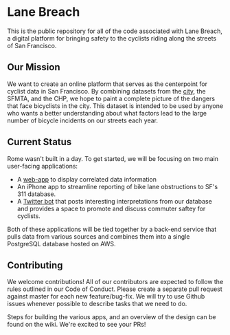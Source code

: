 # Lane Breach

This is the public repository for all of the code associated with Lane Breach, a
digital platform for bringing safety to the cyclists riding along the streets of
San Francisco.

## Our Mission

We want to create an online platform that serves as the centerpoint for cyclist
data in San Francisco. By combining datasets from the
[city](https://data.sfgov.org/City-Infrastructure/311-Cases/vw6y-z8j6), the
SFMTA, and the CHP, we hope to paint a complete picture of the dangers that face
bicyclists in the city. This dataset is intended to be used by anyone who wants
a better understanding about what factors lead to the large number of bicycle
incidents on our streets each year.

## Current Status

Rome wasn't built in a day. To get started, we will be focusing on two main
user-facing applications:

- A [web-app](http://www.lanebreach.org) to display correlated data information
- An iPhone app to streamline reporting of bike lane obstructions to SF's 311
  database.
- A [Twitter bot](https://twitter.com/bikelanes_sf) that posts interesting interpretations from our database and provides
  a space to promote and discuss commuter saftey for cyclists. 
  
Both of these applications will be tied together by a back-end service that
pulls data from various sources and combines them into a single PostgreSQL
database hosted on AWS.

## Contributing

We welcome contributions! All of our contributors are expected to follow the
rules outlined in our Code of Conduct. Please create a separate pull request
against master for each new feature/bug-fix. We will try to use Github issues
whenever possible to describe tasks that we need to do.

Steps for building the various apps, and an overview of the design can be found
on the wiki. We're excited to see your PRs!
